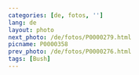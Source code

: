 ```yaml
---
categories: [de, fotos, '']
lang: de
layout: photo
next_photo: /de/fotos/P0000279.html
picname: P0000358
prev_photo: /de/fotos/P0000276.html
tags: [Bush]
---
```

